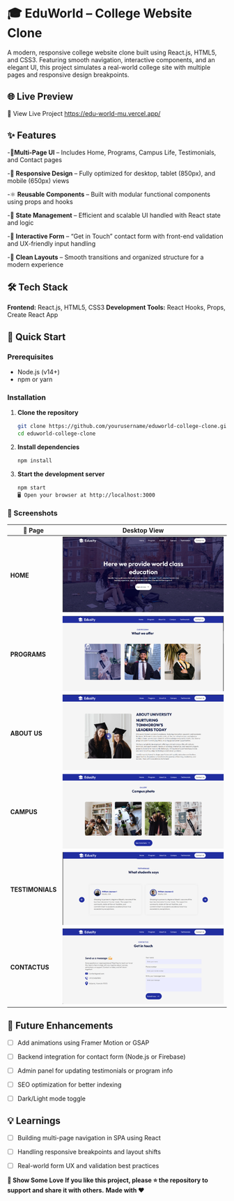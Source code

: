 # 🎓 EduWorld – College Website Clone

A modern, responsive college website clone built using React.js, HTML5, and CSS3. Featuring smooth navigation, interactive components, and an elegant UI, this project simulates a real-world college site with multiple pages and responsive design breakpoints.



## 🌐 Live Preview
🔗 View Live Project
https://edu-world-mu.vercel.app/



## ✨ Features
-📄**Multi-Page UI** – Includes Home, Programs, Campus Life, Testimonials, and Contact pages

-📱 **Responsive Design** – Fully optimized for desktop, tablet (850px), and mobile (650px) views

-⚛️ **Reusable Components** – Built with modular functional components using props and hooks

-🧠 **State Management** – Efficient and scalable UI handled with React state and logic

-📝 **Interactive Form** – “Get in Touch” contact form with front-end validation and UX-friendly input handling

-🎨 **Clean Layouts** – Smooth transitions and organized structure for a modern experience



## 🛠️ Tech Stack
**Frontend:** React.js, HTML5, CSS3
**Development Tools:** React Hooks, Props, Create React App



## 🚀 Quick Start

### Prerequisites
- Node.js (v14+)
- npm or yarn

### Installation 

1. **Clone the repository**
   ```bash
   git clone https://github.com/yourusername/eduworld-college-clone.git
   cd eduworld-college-clone
   ```

2. **Install dependencies**
   ```bash
   npm install
   ```

3. **Start the development server**
   ```bash
   npm start
   🖥️ Open your browser at http://localhost:3000
   ```

### 📸 Screenshots

| 📌 Page | Desktop View | 
|------|------------|
| **HOME** | ![Home](screenshot/Home_screenshot.png) | 
| **PROGRAMS** | ![Programs](screenshot/programs_screenshot.png) | 
| **ABOUT US** | ![AboutUs](screenshot/aboutUs_screenshot.png) | 
| **CAMPUS** | ![Campus](screenshot/Campus_screenshot.png) | 
| **TESTIMONIALS** | ![Testimonials](screenshot/Testimonials_screenshots.png) | 
| **CONTACTUS** | ![ContactUs](screenshot/ContactUs_screenshot.png) | 



## 🔮 Future Enhancements
 
 - [ ] Add animations using Framer Motion or GSAP
 - [ ] Backend integration for contact form (Node.js or Firebase)
 - [ ] Admin panel for updating testimonials or program info
 - [ ] SEO optimization for better indexing
 - [ ] Dark/Light mode toggle



## 💡 Learnings

- [ ] Building multi-page navigation in SPA using React
- [ ] Handling responsive breakpoints and layout shifts
- [ ] Real-world form UX and validation best practices



**📣 Show Some Love**
**If you like this project, please ⭐️ the repository to support and share it with others.**
**Made with ❤️**
